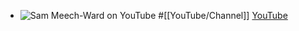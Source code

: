 - ![Sam Meech-Ward on YouTube](https://yt3.googleusercontent.com/0jdmhVphFVVdu0FB17jiNs1WN2-3Z8zqi5owR0P88GEOliEjMdT881hgLpTq9QnVX5SEWRVg=w1707-fcrop64=1,00005a57ffffa5a8-k-c0xffffffff-no-nd-rj)
  #[[YouTube/Channel]]
  [YouTube](https://www.youtube.com/@SamMeechWard)